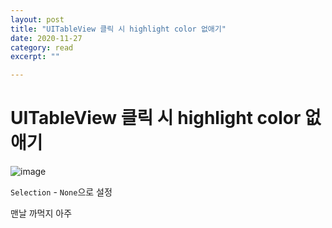 ```yaml
---
layout: post
title: "UITableView 클릭 시 highlight color 없애기" 
date: 2020-11-27
category: read 
excerpt: ""

---
```


# UITableView 클릭 시 highlight color 없애기

![image](https://user-images.githubusercontent.com/28949235/100534067-ad398d00-324e-11eb-8dd0-822ddf70deea.png)

`Selection` - `None`으로 설정

맨날 까먹지 아주